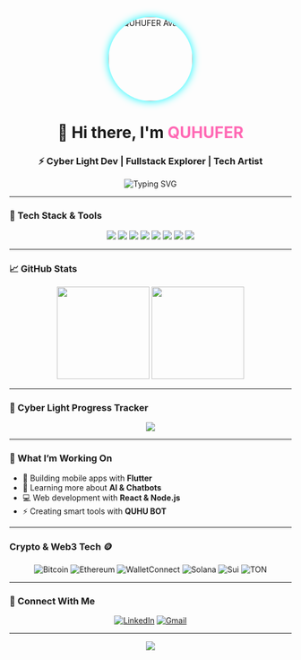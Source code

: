 <!-- Foto Profil & Avatar Keren -->
<p align="center">
  <img src="https://avatars.githubusercontent.com/u/133474958?v=4" width="150" style="border-radius: 50%; box-shadow: 0 0 15px #00f7ff;" alt="QUHUFER Avatar"/>
</p>

<h1 align="center">👋 Hi there, I'm <span style="color:#ff69b4;">QUHUFER</span></h1>
<h3 align="center">⚡ Cyber Light Dev | Fullstack Explorer | Tech Artist</h3>

<p align="center">
  <img src="https://readme-typing-svg.herokuapp.com?font=Fira+Code&duration=4000&pause=1000&color=00F7FF&center=true&vCenter=true&width=435&lines=Hi+I'm+QUHUFER;I+build+cool+web+and+mobile+apps;Love+React%2C+Flutter%2C+AI+%26+More!" alt="Typing SVG" />
</p>

---

### 🚀 Tech Stack & Tools

<p align="center">
  <img src="https://img.shields.io/badge/Python-3670A0?style=for-the-badge&logo=python&logoColor=ffdd54"/>
  <img src="https://img.shields.io/badge/Node.js-339933?style=for-the-badge&logo=nodedotjs&logoColor=white"/>
  <img src="https://img.shields.io/badge/JavaScript-F7DF1E?style=for-the-badge&logo=javascript&logoColor=black"/>
  <img src="https://img.shields.io/badge/React.js-20232A?style=for-the-badge&logo=react&logoColor=61DAFB"/>
  <img src="https://img.shields.io/badge/Flutter-02569B?style=for-the-badge&logo=flutter&logoColor=white"/>
  <img src="https://img.shields.io/badge/PHP-777BB4?style=for-the-badge&logo=php&logoColor=white"/>
  <img src="https://img.shields.io/badge/HTML5-E34F26?style=for-the-badge&logo=html5&logoColor=white"/>
  <img src="https://img.shields.io/badge/CSS3-1572B6?style=for-the-badge&logo=css3&logoColor=white"/>
</p>

---

### 📈 GitHub Stats

<p align="center">
  <img src="https://github-readme-stats.vercel.app/api?username=QUHu-FER&show_icons=true&theme=tokyonight&hide_border=true&border_radius=10" height="165"/>
  <img src="https://github-readme-stats.vercel.app/api/top-langs/?username=QUHu-FER&layout=compact&theme=tokyonight&hide_border=true&border_radius=10" height="165"/>
</p>

---

### 🌌 Cyber Light Progress Tracker

<p align="center">
  <img src="https://github-readme-activity-graph.vercel.app/graph?username=QUHu-FER&bg_color=0d1117&color=00f7ff&line=00f7ff&point=a600ff&area=true&hide_border=true"/>
</p>

---

### 🎯 What I’m Working On

- 🔭 Building mobile apps with **Flutter**
- 🧠 Learning more about **AI & Chatbots**
- 💻 Web development with **React & Node.js**
- ⚡ Creating smart tools with **QUHU BOT**

---

### Crypto & Web3 Tech 🪙
<!-- Crypto Logos -->
<p align="center">
  <img src="https://img.shields.io/badge/Bitcoin-F7931A?style=for-the-badge&logo=bitcoin&logoColor=white" alt="Bitcoin"/>
  <img src="https://img.shields.io/badge/Ethereum-3C3C3D?style=for-the-badge&logo=ethereum&logoColor=white" alt="Ethereum"/>
  <img src="https://img.shields.io/badge/WalletConnect-3396FF?style=for-the-badge&logo=walletconnect&logoColor=white" alt="WalletConnect"/>
  <img src="https://img.shields.io/badge/Solana-6E4BFF?style=for-the-badge&logo=solana&logoColor=white" alt="Solana"/> <!-- warna ungu -->
  <img src="https://img.shields.io/badge/Sui-007BFF?style=for-the-badge&logo=sui&logoColor=white" alt="Sui"/>         <!-- warna biru -->
  <img src="https://img.shields.io/badge/TON-00B2FF?style=for-the-badge&logo=ton&logoColor=white" alt="TON"/>
</p>



---

### 🔗 Connect With Me

<p align="center">
  <a href="https://linkedin.com/in/your-link" target="_blank"><img alt="LinkedIn" src="https://img.shields.io/badge/LinkedIn-blue?style=for-the-badge&logo=linkedin&logoColor=white"/></a>
  <a href="mailto:agenk000@gmail.com"><img alt="Gmail" src="https://img.shields.io/badge/Email-D14836?style=for-the-badge&logo=gmail&logoColor=white"/></a>
</p>

---

<p align="center">
  <img src="https://capsule-render.vercel.app/api?type=waving&color=0:00F7FF,100:a600ff&height=120&section=footer"/>
</p>
